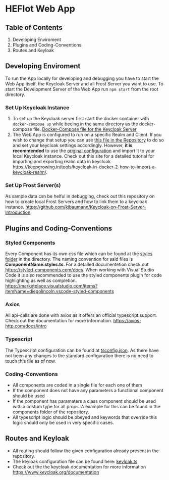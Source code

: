 # HEFIot Web App
## Table of Contents
1. Developing Enviroment
2. Plugins and Coding-Conventions
3. Routes and Keyloak
## Developing Enviroment
To run the App locally for developing and debugging you have to start the Web App itself, the Keycloak Server and all Frost Server you want to use.
To start the Development Server of the Web App run ``` npm start ``` from the root directory.
### Set Up Keycloak Instance
1. To set up the Keycloak server first start the docker container with ``` docker-compose up ``` while beeing in the same directory as the docker-compose file. [Docker-Compose file for the Keycloak Server](documentation/docker-compose.yaml)
2. The Web App is configured to run on a specific Realm and Client. If you wish to change that setup you can use [this file in the Repository](src/keycloak.ts) to do so and set your keycloak settings accordingly. However, **it is recommended** to use the [original configuration](documentation/realm-export.json) and import it to your local Keycloak instance. Check out this site for a detailed tutorial for importing and exporting realm data in keycloak https://keepgrowing.in/tools/keycloak-in-docker-2-how-to-import-a-keycloak-realm/.
### Set Up Frost Server(s)
As sample data csn be helful in debugging, check out this repository on how to create local Frost Servers and how to link them to a keycloak instance.
https://github.com/kjbaumann/Keycloak-on-Frost-Server-Introduction
## Plugins and Coding-Conventions
### Styled Components
Every Component has its own css file which can be found at the [styles folder](src/styles) in the directory. The naming convention for said files is **ComponentName.styles.ts**. For a detailed documentetion check out https://styled-components.com/docs. When working with Visual Studio Code it is also recommended to use the styled components plugin for code highlighting as well as completion. https://marketplace.visualstudio.com/items?itemName=diegolincoln.vscode-styled-components
### Axios 
All api-calls are done with axios as it offers an official typescript support. Check out the documentation for more information. https://axios-http.com/docs/intro
### Typescript
The Typescript configuration can be found at [tsconfig.json](/tsconfig.json). As there have not been any changes to the standard configuration there is no need to touch this file as of now.
### Coding-Conventions
- All components are coded in a single file for each one of them
- If the component does not have any parameters a functional component should be used
- If the component has parameters a class component should be used with a costum type for all props. A example for this can be found in the components folder of the repository.
- All typescript logic should be obeyed and keywords that override this logic should only be used in very specific cases.
## Routes and Keyloak
- All routing should follow the given configuration already present in the repository.
- The keyloak configuration file can be found here: [keyloak.ts](src/keycloak)
- Check out the the keycloak documentation for more information https://www.keycloak.org/documentation
